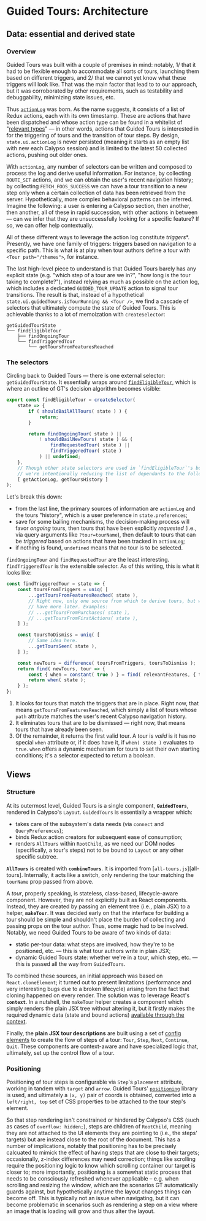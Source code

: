 # Guided Tours: Architecture

## Data: essential and derived state

### Overview

Guided Tours was built with a couple of premises in mind: notably, 1/ that it had to be flexible enough to accommodate all sorts of tours, launching them based on different triggers, and 2/ that we cannot yet know what these triggers will look like. That was the main factor that lead to to our approach, but it was corroborated by other requirements, such as testability and debuggability, minimizing state issues, etc.

Thus [`actionLog`][actionLog] was born. As the name suggests, it consists of a list of Redux actions, each with its own timestamp. These are actions that have been dispatched and whose action type can be found in a whitelist of "[relevant types]" — in other words, actions that Guided Tours is interested in for the triggering of tours and the transition of tour steps. By design, `state.ui.actionLog` is never persisted (meaning it starts as an empty list with new each Calypso session) and is limited to the latest 50 collected actions, pushing out older ones.

With `actionLog`, any number of selectors can be written and composed to process the log and derive useful information. For instance, by collecting `ROUTE_SET` actions, and we can obtain the user's recent navigation history; by collecting `FETCH_FOOS_SUCCESS` we can have a tour transition to a new step only when a certain collection of data has been retrieved from the server. Hypothetically, more complex behavioral patterns can be inferred. Imagine the following: a user is entering a Calypso section, then another, then another, all of these in rapid succession, with other actions in between — can we infer that they are unsuccessfully looking for a specific feature? If so, we can offer help contextually.

All of these different ways to leverage the action log constitute *triggers**. Presently, we have one family of triggers: triggers based on navigation to a specific path. This is what is at play when tour authors define a tour with `<Tour path="/themes">`, for instance.

The last high-level piece to understand is that Guided Tours barely has any explicit state (e.g. "which step of a tour are we in?", "how long is the tour taking to complete?"), instead relying as much as possible on the action log, which includes a dedicated `GUIDED_TOUR_UPDATE` action to signal tour transitions. The result is that, instead of a hypothetical `state.ui.guidedTours.isTourRunning && <Tour />`, we find a cascade of selectors that ultimately compute the state of Guided Tours. This is achievable thanks to a lot of memoization with `createSelector`:

```text
getGuidedTourState
└── findEligibleTour
    ├── findOngoingTour
    └── findTriggeredTour
        └── getToursFromFeaturesReached
```

### The selectors

Circling back to Guided Tours — there is one external selector: `getGuidedTourState`. It essentially wraps around [`findEligibleTour`][findEligibleTour], which is where an outline of GT's decision algorithm becomes visible:

```js
export const findEligibleTour = createSelector(
	state => {
		if ( shouldBailAllTours( state ) ) {
			return;
		}

		return findOngoingTour( state ) ||
			! shouldBailNewTours( state ) && (
				findRequestedTour( state ) ||
				findTriggeredTour( state )
			) || undefined;
	},
	// Though other state selectors are used in `findEligibleTour`'s body,
	// we're intentionally reducing the list of dependants to the following:
	[ getActionLog, getToursHistory ]
);
```

Let's break this down:

- from the last line, the primary sources of information are `actionLog` and the tours "history", which is a user preference in `state.preferences`;
- save for some bailing mechanisms, the decision-making process will favor _ongoing_ tours, then tours that have been explicitly _requested_ (i.e., via query arguments like `?tour=tourName`), then default to tours that can be _triggered_ based on actions that have been tracked in `actionLog`;
- if nothing is found, `undefined` means that no tour is to be selected.

`findOngoingTour` and `findRequestedTour` are the least interesting. `findTriggeredTour` is the extensible selector. As of this writing, this is what it looks like:

```js
const findTriggeredTour = state => {
	const toursFromTriggers = uniq( [
		...getToursFromFeaturesReached( state ),
		// Right now, only one source from which to derive tours, but we may
		// have more later. Examples:
		// ...getToursFromPurchases( state ),
		// ...getToursFromFirstActions( state ),
	] );

	const toursToDismiss = uniq( [
		// Same idea here.
		...getToursSeen( state ),
	] );

	const newTours = difference( toursFromTriggers, toursToDismiss );
	return find( newTours, tour => {
		const { when = constant( true ) } = find( relevantFeatures, { tour } );
		return when( state );
	} );
};
```

1. It looks for tours that match the triggers that are in place. Right now, that means `getToursFromFeaturesReached`, which simply a list of tours whose `path` attribute matches the user's recent Calypso navigation history.
2. It eliminates tours that are to be dismissed — right now, that means tours that have already been seen.
3. Of the remainder, it returns the first valid tour. A tour is _valid_ is it has no special `when` attribute or, if it does have it, if `when( state )` evaluates to `true`. `when` offers a dynamic mechanism for tours to set their own starting conditions; it's a selector expected to return a boolean.

## Views

### Structure

At its outermost level, Guided Tours is a single component, **`GuidedTours`**, rendered in Calypso's `Layout`. `GuidedTours` is essentially a wrapper which:

- takes care of the subsystem's data needs (via `connect` and `QueryPreferences`);
- binds Redux action creators for subsequent ease of consumption;
- renders `AllTours` within `RootChild`, as we need our DOM nodes (specifically, a tour's steps) not to be bound to `Layout` or any other specific subtree.

**`AllTours`** is created with **`combineTours`**. It is imported from [`all-tours.js`][all-tours]. Internally, it acts like a switch, only rendering the tour matching the `tourName` prop passed from above.

A *tour*, properly speaking, is stateless, class-based, lifecycle-aware component. However, they are not explicitly built as React components. Instead, they are created by passing an element tree (i.e., plain JSX) to a helper, **`makeTour`**. It was decided early on that the interface for building a tour should be simple and shouldn't place the burden of collecting and passing props on the tour author. Thus, some magic had to be involved. Notably, we need Guided Tours to be aware of two kinds of data:

- static per-tour data: what steps are involved, how they're to be positioned, etc. — this is what tour authors write in plain JSX;
- dynamic Guided Tours state: whether we're in a tour, which step, etc. — this is passed all the way from `GuidedTours`.

To combined these sources, an initial approach was based on `React.cloneElement`; it turned out to present limitations (performance and very interesting bugs due to a broken lifecycle) arising from the fact that cloning happened on every render. The solution was to leverage React's **`context`**. In a nutshell, the `makeTour` helper creates a component which simply renders the plain JSX tree without altering it, but it firstly makes the required dynamic data (state and bound actions) [available through the context][getChildContext].

Finally, the **plain JSX tour descriptions** are built using a set of [config elements] to create the flow of steps of a tour: `Tour`, `Step`, `Next`, `Continue`, `Quit`. These components are context-aware and have specialized logic that, ultimately, set up the control flow of a tour.

### Positioning

Positioning of tour steps is configurable via `Step`'s `placement` attribute, working in tandem with `target` and `arrow`. Guided Tours' [`positioning`][positioning] library is used, and ultimately a `(x, y)` pair of coords is obtained, converted into a `left/right, top` set of CSS properties to be attached to the tour step's element.

So that step rendering isn't constrained or hindered by Calypso's CSS (such as cases of `overflow: hidden;`), steps are children of `RootChild`, meaning they are not attached to the UI elements they are pointing to (i.e., the steps' targets) but are instead close to the root of the document. This has a number of implications, notably that positioning has to be precisely calcuated to mimick the effect of having steps that are close to their targets; occasionally, z-index differences may need correction; things like scrolling require the positioning logic to know which scrolling container our target is closer to; more importantly, positioning is a somewhat static process that needs to be consciously refreshed whenever applicable – e.g. when scrolling and resizing the window, which are the scenarios GT automatically guards against, but hypothetically anytime the layout changes things can become off. This is typically not an issue when navigating, but it can become problematic in scenarios such as rendering a step on a view where an image that is loading will grow and thus alter the layout.

[config]: https://github.com/Automattic/wp-calypso/blob/master/client/layout/guided-tours/config.js
[getChildContext]: https://github.com/Automattic/wp-calypso/blob/bc97ba292a5f6213f0cf0c35219472135c4f9b9f/client/layout/guided-tours/config-elements.js#L480
[config elements]: https://github.com/Automattic/wp-calypso/blob/bc97ba292a5f6213f0cf0c35219472135c4f9b9f/client/layout/guided-tours/config-elements.js
[actionLog]: https://github.com/Automattic/wp-calypso/tree/master/client/state/ui/action-log
[relevant types]: https://github.com/Automattic/wp-calypso/blob/b6d0d27438a16cf7c8700cf4ed8b70dbc42805e3/client/state/ui/action-log/reducer.js#L18
[findEligibleTour]: https://github.com/Automattic/wp-calypso/blob/b6d0d27438a16cf7c8700cf4ed8b70dbc42805e3/client/state/ui/guided-tours/selectors/index.js#L175
[positioning]: https://github.com/Automattic/wp-calypso/blob/master/client/layout/guided-tours/positioning.js
